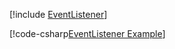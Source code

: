 [!include [EventListener](../../../examples/EventListener/README.md)]


[!code-csharp[EventListener Example](../../../examples/EventListener/EventListener.cs)]
